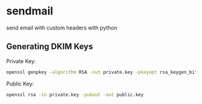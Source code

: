 # sendmail
send email with custom headers with python

## Generating DKIM Keys

Private Key:
```bash
openssl genpkey -algorithm RSA -out private.key -pkeyopt rsa_keygen_bits:1024
```

Public Key:
```bash
openssl rsa -in private.key -pubout -out public.key
```
